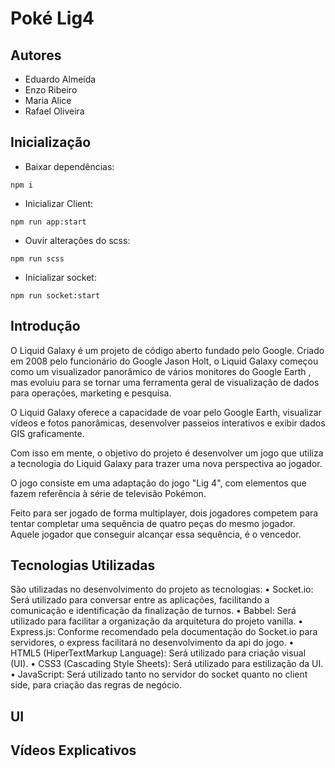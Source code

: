 # Poké Lig4

## Autores
- Eduardo Almeida
- Enzo Ribeiro
- Maria Alice
- Rafael Oliveira

## Inicialização
- Baixar dependências:
```
npm i
```
- Inicializar Client:
```
npm run app:start
```
- Ouvir alterações do scss:
```
npm run scss
```
- Inicializar socket:
```
npm run socket:start
```

## Introdução

O Liquid Galaxy é um projeto de código aberto fundado pelo Google. Criado em 2008 pelo funcionário do Google Jason Holt, o Liquid Galaxy começou como um visualizador panorâmico de vários monitores do Google Earth , mas evoluiu para se tornar uma ferramenta geral de visualização de dados para operações, marketing e pesquisa.

O Liquid Galaxy oferece a capacidade de voar pelo Google Earth, visualizar vídeos e fotos panorâmicas, desenvolver passeios interativos e exibir dados GIS graficamente.

Com isso em mente, o objetivo do projeto é desenvolver um jogo que utiliza a tecnologia do Liquid Galaxy para trazer uma nova perspectiva ao jogador.

O jogo consiste em uma adaptação do jogo "Lig 4", com elementos que fazem referência à série de televisão Pokémon. 

Feito para ser jogado de forma multiplayer, dois jogadores competem para tentar completar uma sequência de quatro peças do mesmo jogador. Aquele jogador que conseguir alcançar essa sequência, é o vencedor. 

## Tecnologias Utilizadas

São utilizadas no desenvolvimento do projeto as tecnologias:
• Socket.io: Será utilizado para conversar entre as aplicações, facilitando a comunicação e
identificação da finalização de turnos.
• Babbel: Será utilizado para facilitar a organização da arquitetura do projeto vanilla.
• Express.js: Conforme recomendado pela documentação do Socket.io para servidores, o express
facilitará no desenvolvimento da api do jogo.
• HTML5 (HiperTextMarkup Language): Será utilizado para criação visual (UI).
• CSS3 (Cascading Style Sheets): Será utilizado para estilização da UI.
• JavaScript: Será utilizado tanto no servidor do socket quanto no client side, para criação
das regras de negócio.
## UI

## Vídeos Explicativos
